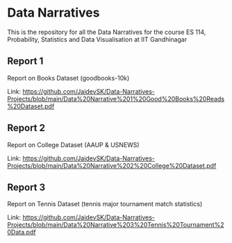 # Data Narratives

This is the repository for all the Data Narratives for the course ES 114, Probability, Statistics and Data Visualisation at IIT Gandhinagar

## Report 1
Report on Books Dataset (goodbooks-10k)

Link: https://github.com/JaidevSK/Data-Narratives-Projects/blob/main/Data%20Narrative%201%20Good%20Books%20Reads%20Dataset.pdf

## Report 2
Report on College Dataset (AAUP & USNEWS)

Link: https://github.com/JaidevSK/Data-Narratives-Projects/blob/main/Data%20Narrative%202%20College%20Dataset.pdf

## Report 3
Report on Tennis Dataset (tennis major tournament match statistics)

Link: https://github.com/JaidevSK/Data-Narratives-Projects/blob/main/Data%20Narrative%203%20Tennis%20Tournament%20Data.pdf
